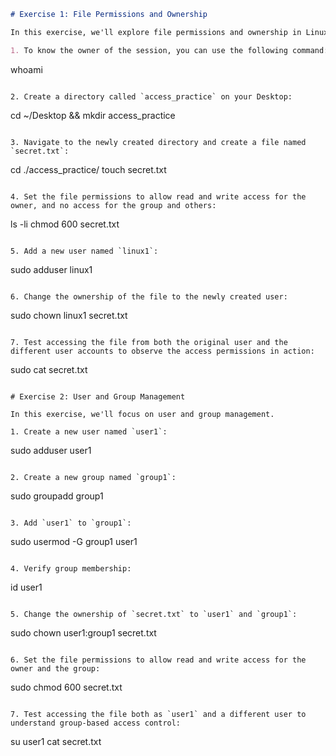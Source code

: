 ```markdown
# Exercise 1: File Permissions and Ownership

In this exercise, we'll explore file permissions and ownership in Linux.

1. To know the owner of the session, you can use the following command:
   ```
   whoami
   ```

2. Create a directory called `access_practice` on your Desktop:
   ```
   cd ~/Desktop && mkdir access_practice
   ```

3. Navigate to the newly created directory and create a file named `secret.txt`:
   ```
   cd ./access_practice/
   touch secret.txt
   ```

4. Set the file permissions to allow read and write access for the owner, and no access for the group and others:
   ```
   ls -li
   chmod 600 secret.txt
   ```

5. Add a new user named `linux1`:
   ```
   sudo adduser linux1
   ```

6. Change the ownership of the file to the newly created user:
   ```
   sudo chown linux1 secret.txt
   ```

7. Test accessing the file from both the original user and the different user accounts to observe the access permissions in action:
   ```
   sudo cat secret.txt
   ```

# Exercise 2: User and Group Management

In this exercise, we'll focus on user and group management.

1. Create a new user named `user1`:
   ```
   sudo adduser user1
   ```

2. Create a new group named `group1`:
   ```
   sudo groupadd group1
   ```

3. Add `user1` to `group1`:
   ```
   sudo usermod -G group1 user1
   ```

4. Verify group membership:
   ```
   id user1
   ```

5. Change the ownership of `secret.txt` to `user1` and `group1`:
   ```
   sudo chown user1:group1 secret.txt
   ```

6. Set the file permissions to allow read and write access for the owner and the group:
   ```
   sudo chmod 600 secret.txt
   ```

7. Test accessing the file both as `user1` and a different user to understand group-based access control:
   ```
   su user1
   cat secret.txt
   ```
